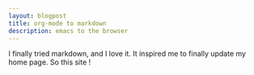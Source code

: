 ```yaml
---
layout: blogpost
title: org-mode to markdown
description: emacs to the browser
---
```


I finally tried markdown, and I love it.  It inspired me to finally update my home page.  So this site !  
 
             
 
 
 
